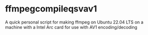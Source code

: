 # ffmpegcompileqsvav1
A quick personal script for making ffmpeg on Ubuntu 22.04 LTS on a machine with a Intel Arc card for use with AV1 encoding/decoding
